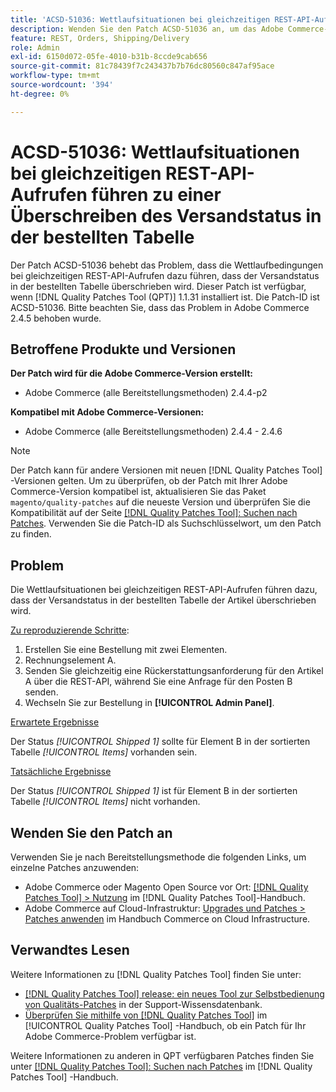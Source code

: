 ```yaml
---
title: 'ACSD-51036: Wettlaufsituationen bei gleichzeitigen REST-API-Aufrufen führen zu einer Überschreiben des Versandstatus'
description: Wenden Sie den Patch ACSD-51036 an, um das Adobe Commerce-Problem zu beheben, bei dem es bei gleichzeitigen REST-API-Aufrufen zu Race-Bedingungen kommt, was zu einer Überschreiben des Versandstatus in der bestellten Tabelle führt.
feature: REST, Orders, Shipping/Delivery
role: Admin
exl-id: 6150d072-05fe-4010-b31b-8ccde9cab656
source-git-commit: 81c78439f7c243437b7b76dc80560c847af95ace
workflow-type: tm+mt
source-wordcount: '394'
ht-degree: 0%

---
```


# ACSD-51036: Wettlaufsituationen bei gleichzeitigen REST-API-Aufrufen führen zu einer Überschreiben des Versandstatus in der bestellten Tabelle

Der Patch ACSD-51036 behebt das Problem, dass die Wettlaufbedingungen bei gleichzeitigen REST-API-Aufrufen dazu führen, dass der Versandstatus in der bestellten Tabelle überschrieben wird. Dieser Patch ist verfügbar, wenn [!DNL Quality Patches Tool (QPT)] 1.1.31 installiert ist. Die Patch-ID ist ACSD-51036. Bitte beachten Sie, dass das Problem in Adobe Commerce 2.4.5 behoben wurde.

## Betroffene Produkte und Versionen

**Der Patch wird für die Adobe Commerce-Version erstellt:**

* Adobe Commerce (alle Bereitstellungsmethoden) 2.4.4-p2

**Kompatibel mit Adobe Commerce-Versionen:**

* Adobe Commerce (alle Bereitstellungsmethoden) 2.4.4 - 2.4.6

>[!NOTE]
>
>Der Patch kann für andere Versionen mit neuen [!DNL Quality Patches Tool] -Versionen gelten. Um zu überprüfen, ob der Patch mit Ihrer Adobe Commerce-Version kompatibel ist, aktualisieren Sie das Paket `magento/quality-patches` auf die neueste Version und überprüfen Sie die Kompatibilität auf der Seite [[!DNL Quality Patches Tool]: Suchen nach Patches](https://experienceleague.adobe.com/tools/commerce-quality-patches/index.html). Verwenden Sie die Patch-ID als Suchschlüsselwort, um den Patch zu finden.

## Problem

Die Wettlaufsituationen bei gleichzeitigen REST-API-Aufrufen führen dazu, dass der Versandstatus in der bestellten Tabelle der Artikel überschrieben wird.

<u>Zu reproduzierende Schritte</u>:

1. Erstellen Sie eine Bestellung mit zwei Elementen.
1. Rechnungselement A.
1. Senden Sie gleichzeitig eine Rückerstattungsanforderung für den Artikel A über die REST-API, während Sie eine Anfrage für den Posten B senden.
1. Wechseln Sie zur Bestellung in **[!UICONTROL Admin Panel]**.

<u>Erwartete Ergebnisse</u>

Der Status *[!UICONTROL Shipped 1]* sollte für Element B in der sortierten Tabelle *[!UICONTROL Items]* vorhanden sein.

<u>Tatsächliche Ergebnisse</u>

Der Status *[!UICONTROL Shipped 1]* ist für Element B in der sortierten Tabelle *[!UICONTROL Items]* nicht vorhanden.

## Wenden Sie den Patch an

Verwenden Sie je nach Bereitstellungsmethode die folgenden Links, um einzelne Patches anzuwenden:

* Adobe Commerce oder Magento Open Source vor Ort: [[!DNL Quality Patches Tool] > Nutzung](/help/tools/quality-patches-tool/usage.md) im [!DNL Quality Patches Tool]-Handbuch.
* Adobe Commerce auf Cloud-Infrastruktur: [Upgrades und Patches > Patches anwenden](https://experienceleague.adobe.com/docs/commerce-cloud-service/user-guide/develop/upgrade/apply-patches.html) im Handbuch Commerce on Cloud Infrastructure.

## Verwandtes Lesen

Weitere Informationen zu [!DNL Quality Patches Tool] finden Sie unter:

* [[!DNL Quality Patches Tool] release: ein neues Tool zur Selbstbedienung von Qualitäts-Patches](https://experienceleague.adobe.com/en/docs/commerce-knowledge-base/kb/announcements/commerce-announcements/magento-quality-patches-released-new-tool-to-self-serve-quality-patches) in der Support-Wissensdatenbank.
* [Überprüfen Sie mithilfe von  [!DNL Quality Patches Tool]](/help/tools/quality-patches-tool/patches-available-in-qpt/check-patch-for-magento-issue-with-magento-quality-patches.md) im [!UICONTROL Quality Patches Tool] -Handbuch, ob ein Patch für Ihr Adobe Commerce-Problem verfügbar ist.


Weitere Informationen zu anderen in QPT verfügbaren Patches finden Sie unter [[!DNL Quality Patches Tool]: Suchen nach Patches](https://experienceleague.adobe.com/tools/commerce-quality-patches/index.html) im [!DNL Quality Patches Tool] -Handbuch.
